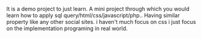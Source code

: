 It is a demo project to just learn. 
A mini project through which you would learn how to apply sql query/html/css/javascript/php..
Having similar property like any other social  sites.
i haven't much focus on css i just focus on the implementation  programing in real world. 
